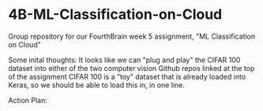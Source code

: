 # 4B-ML-Classification-on-Cloud
Group repository for our FourthBrain week 5 assignment, "ML Classification on Cloud"

Some inital thoughts:
It looks like we can "plug and play" the CIFAR 100 dataset into either of the two computer vision Github repos linked at the top of the assignment
CIFAR 100 is a "toy" dataset that is already loaded into Keras, so we should be able to load this in, in one line.

Action Plan:
